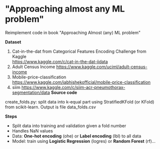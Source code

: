 # "Approaching almost any ML problem"
Reimplement code in book "Approaching Almost (any) ML problem"

**Dataset**
1. Cat-in-the-dat from Categorical Features Encoding Challenge from Kaggle  
https://www.kaggle.com/c/cat-in-the-dat-iidata
2. Adult Census Income
https://www.kaggle.com/uciml/adult-census-income
3. Mobile-price-classification
https://www.kaggle.com/iabhishekofficial/mobile-price-classification
4. siim 
https://www.kaggle.com/c/siim-acr-pneumothorax-segmentation/data
**Source code**

create_folds.py:  split data into k-equal part using StratifiedKFold (or KFold) from scikit-learn. Output is file data_folds.csv

**Steps**
- Split data into training and validation given a fold number
- Handles NaN values
- Data: **One-hot encoding** (ohe) or **Label encoding** (lbl) to all data
- Model: train using **Logistic Regression** (logres) or **Random Forest** (rf)...

